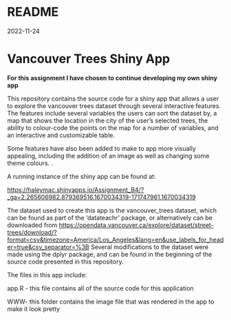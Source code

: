 README
================
2022-11-24

# Vancouver Trees Shiny App

**For this assignment I have chosen to continue developing my own shiny
app**

This repository contains the source code for a shiny app that allows a
user to explore the vancouver trees dataset through several interactive
features. The features include several variables the users can sort the
dataset by, a map that shows the location in the city of the user’s
selected trees, the ability to colour-code the points on the map for a
number of variables, and an interactive and customizable table.

Some features have also been added to make to app more visually
appealing, including the addition of an image as well as changing some
theme colours. .

A running instance of the shiny app can be found at:

<https://haleymac.shinyapps.io/Assignment_B4/?_ga=2.265606982.879369516.1670034319-171747961.1670034319>

The dataset used to create this app is the vancouver_trees dataset,
which can be found as part of the ‘datateachr’ package, or alternatively
can be downloaded from
<https://opendata.vancouver.ca/explore/dataset/street-trees/download/?format=csv&timezone=America/Los_Angeles&lang=en&use_labels_for_header=true&csv_separator=%3B>
Several modifications to the dataset were made using the dplyr package,
and can be found in the beginning of the source code presented in this
repository.

The files in this app include:

app.R - this file contains all of the source code for this application

WWW- this folder contains the image file that was rendered in the app to
make it look pretty
